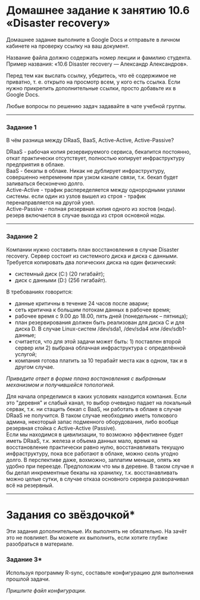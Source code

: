 # Домашнее задание к занятию 10.6 «Disaster recovery»

Домашнее задание выполните в Google Docs и отправьте в личном кабинете на проверку ссылку на ваш документ.

Название файла должно содержать номер лекции и фамилию студента. Пример названия: «10.6 Disaster recovery — Александр Александров».

Перед тем как выслать ссылку, убедитесь, что её содержимое не приватно, т. е.  открыто на просмотр всем, у кого есть ссылка. Если нужно прикрепить дополнительные ссылки, просто добавьте их в Google Docs.

Любые вопросы по решению задач задавайте в чате учебной группы.

---

### Задание 1

В чём разница между DRaaS, BaaS, Active-Active, Active-Passive?

DRaaS - рабочая копия резервируемого сервиса, бекапится постоянно, откат практически отсутствует, полностью копирует инфраструктуру предприятия в облаке.  
BaaS - бекапы в облаке. Никак не дублирует инфраструктуру, совершенно непременим при узком канале связи, т.к. бекап будет заливаться бесконечно долго.  
Active-Active - трафик распеределяется между однородными узлами системы. если один из узлов вышел из строя - трафик перенаправляется на другой узел.  
Active-Passive - полная резервная копия одного из хостов (ноды). резерв включается в случае выхода из строя основной ноды.  

---

### Задание 2

Компании нужно составить план восстановления в случае Disaster recovery. Сервер состоит из системного диска и диска с данными. 
Требуется копировать два логических диска на один физический: 
- системный диск (C:) (20 гигабайт);
- диск с данными (D:) (256 гигабайт). 

В требованиях говорится: 
- данные критичны в течение 24 часов после аварии;
- сеть критична к большим потокам данных в рабочее время;
- рабочее время с 9.00 до 18.00, пять дней (понедельник – пятница);
- план резервирования должен быть реализован для диска C и для диска D. В случае Linux-систем /dev/sda1, /dev/sda4 или /dev/sdb1-данные;
- считается, что для этой задачи может быть: 1) поставлен второй сервер или 2) выбрана облачная инфраструктура с определённой услугой;
- компания готова платить за 10 терабайт места как в одном, так и в другом случае.
 
*Приведите ответ в форме плана востановления с выбранным механизмом и получившейся топологией.*

Для начала определимся в каких условиях находится компания. Если это "деревня" и слабый канал, то выбор очевидно падает на локальный сервак, т.к. ни стащить бекап с BaaS, ни работать в облаке в случае DRaaS не получится. В таком случае необходимо иметь толкового админа, некоторый запас подменного оборудования, либо вообще резервная стойка с Active-Active (Passive).  
Если мы находимся в цивилизации, то возможно эффективнее будет иметь DRaaS, т.к. железа и объема данных мало, время на восстановление практически равно нулю, восстанавливать текущую инфраструктуру, пока все работают в облаке, можно сколь угодно долго. В перспективе даже, вохможно, заплатим меньше, опять же удобно при переезде.
Предположим что мы в деревне. В таком случае я бы делал инкрементные бекапы на хранилку, т.к. восстанавливать можно целые сутки, в случае отказа основного сервера разворачивал всё на резервный.

---

# Задания со звёздочкой*

Эти задания дополнительные. Их выполнять не обязательно. На зачёт это не повлияет. Вы можете их выполнить, если хотите глубже разобраться в материале.
 

### Задание 3*

Используя программу R-sync, составьте конфигурацию для выполнения прошлой задачи.

*Пришлите файл конфигурации.*



